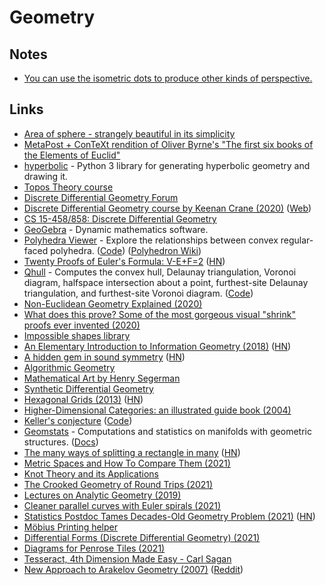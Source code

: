 # Geometry

## Notes

- [You can use the isometric dots to produce other kinds of perspective.](https://twitter.com/GnarledMonster/status/1376510536951664643)

## Links

- [Area of sphere - strangely beautiful in its simplicity](http://matematicascercanas.com/wp-content/uploads/2016/07/VarC3A1zsceruza.gif)
- [MetaPost + ConTeXt rendition of Oliver Byrne's "The first six books of the Elements of Euclid"](https://github.com/jemmybutton/byrne-euclid)
- [hyperbolic](https://github.com/cduck/hyperbolic) - Python 3 library for generating hyperbolic geometry and drawing it.
- [Topos Theory course](https://johncarlosbaez.wordpress.com/2020/01/05/topos-theory-part-1/)
- [Discrete Differential Geometry Forum](http://ddg.cs.columbia.edu/)
- [Discrete Differential Geometry course by Keenan Crane (2020)](https://www.youtube.com/playlist?list=PL9_jI1bdZmz0hIrNCMQW1YmZysAiIYSSS) ([Web](https://www.cs.cmu.edu/~kmcrane/Projects/DDG/))
- [CS 15-458/858: Discrete Differential Geometry](https://brickisland.net/DDGSpring2021/)
- [GeoGebra](https://www.geogebra.org/) - Dynamic mathematics software.
- [Polyhedra Viewer](https://polyhedra.tessera.li/) - Explore the relationships between convex regular-faced polyhedra. ([Code](https://github.com/tesseralis/polyhedra-viewer)) ([Polyhedron Wiki](https://en.wikipedia.org/wiki/Polyhedron))
- [Twenty Proofs of Euler's Formula: V-E+F=2](https://www.ics.uci.edu/~eppstein/junkyard/euler/) ([HN](https://news.ycombinator.com/item?id=23590642))
- [Qhull](http://www.qhull.org/) - Computes the convex hull, Delaunay triangulation, Voronoi diagram, halfspace intersection about a point, furthest-site Delaunay triangulation, and furthest-site Voronoi diagram. ([Code](https://github.com/qhull/qhull))
- [Non-Euclidean Geometry Explained (2020)](https://www.youtube.com/watch?v=zQo_S3yNa2w)
- [What does this prove? Some of the most gorgeous visual "shrink" proofs ever invented (2020)](https://www.youtube.com/watch?v=sDfzCIWpS7Q)
- [Impossible shapes library](https://im-possible.info/english/library/index.html)
- [An Elementary Introduction to Information Geometry (2018)](https://arxiv.org/abs/1808.08271) ([HN](https://news.ycombinator.com/item?id=24645530))
- [A hidden gem in sound symmetry](https://soundshader.github.io/hn/acf/index.html) ([HN](https://news.ycombinator.com/item?id=25037784))
- [Algorithmic Geometry](https://www.personal.kent.edu/~rmuhamma/Compgeometry/compgeom.html)
- [Mathematical Art by Henry Segerman](https://www.shapeways.com/shops/henryseg)
- [Synthetic Differential Geometry](https://ncatlab.org/nlab/show/synthetic+differential+geometry)
- [Hexagonal Grids (2013)](https://www.redblobgames.com/grids/hexagons/) ([HN](https://news.ycombinator.com/item?id=25340425))
- [Higher-Dimensional Categories: an illustrated guide book (2004)](http://eugeniacheng.com/wp-content/uploads/2017/02/cheng-lauda-guidebook.pdf)
- [Keller's conjecture](https://en.wikipedia.org/wiki/Keller%27s_conjecture) ([Code](https://github.com/marijnheule/Keller-encode))
- [Geomstats](https://github.com/geomstats/geomstats) - Computations and statistics on manifolds with geometric structures. ([Docs](https://geomstats.github.io/))
- [The many ways of splitting a rectangle in many](https://www.alfonsobeato.net/math/the-many-ways-of-splitting-a-rectangle-in-many/) ([HN](https://news.ycombinator.com/item?id=25633447))
- [Metric Spaces and How To Compare Them (2021)](https://bastian.rieck.me/blog/posts/2021/hausdorff/)
- [Knot Theory and its Applications](https://www.maths.ed.ac.uk/~v1ranick/papers/murasug3.pdf)
- [The Crooked Geometry of Round Trips (2021)](https://www.quantamagazine.org/the-crooked-geometry-of-round-trips-20210113/)
- [Lectures on Analytic Geometry (2019)](https://github.com/PeterScholze/Analytic/blob/main/Analytic.pdf)
- [Cleaner parallel curves with Euler spirals (2021)](https://raphlinus.github.io/curves/2021/02/19/parallel-curves.html)
- [Statistics Postdoc Tames Decades-Old Geometry Problem (2021)](https://www.quantamagazine.org/statistics-postdoc-tames-decades-old-geometry-problem-20210301/) ([HN](https://news.ycombinator.com/item?id=26314900))
- [Möbius Printing helper](https://shreevatsa.net/mobius-print/)
- [Differential Forms (Discrete Differential Geometry) (2021)](https://www.youtube.com/watch?v=4zicWglBfIE)
- [Diagrams for Penrose Tiles (2021)](https://readerunner.wordpress.com/2021/03/20/diagrams-for-penrose-tiles/)
- [Tesseract, 4th Dimension Made Easy - Carl Sagan](https://www.youtube.com/watch?v=N0WjV6MmCyM)
- [New Approach to Arakelov Geometry (2007)](https://arxiv.org/abs/0704.2030) ([Reddit](https://www.reddit.com/r/math/comments/ms2a7m/durov_new_approach_to_arakelov_geometry/))
